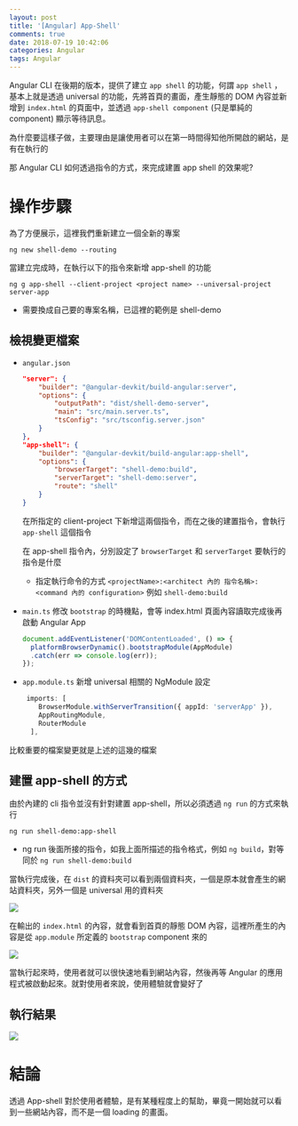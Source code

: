 ```yaml
---
layout: post
title: '[Angular] App-Shell'
comments: true
date: 2018-07-19 10:42:06
categories: Angular
tags: Angular
---
```


Angular CLI 在後期的版本，提供了建立 `app shell` 的功能，何謂 `app shell` ，基本上就是透過 universal 的功能，先將首頁的畫面，產生靜態的 DOM 內容並新增到 `index.html` 的頁面中，並透過 `app-shell component` (只是單純的 component) 顯示等待訊息。

為什麼要這樣子做，主要理由是讓使用者可以在第一時間得知他所開啟的網站，是有在執行的

<!-- more -->

那 Angular CLI 如何透過指令的方式，來完成建置 app shell 的效果呢?

# 操作步驟

為了方便展示，這裡我們重新建立一個全新的專案

```
ng new shell-demo --routing
```

當建立完成時，在執行以下的指令來新增 app-shell 的功能

```
ng g app-shell --client-project <project name> --universal-project server-app
```

* <project name> 需要換成自己要的專案名稱，已這裡的範例是 shell-demo

 ## 檢視變更檔案

* `angular.json`

  ```json
  "server": {
      "builder": "@angular-devkit/build-angular:server",
      "options": {
          "outputPath": "dist/shell-demo-server",
          "main": "src/main.server.ts",
          "tsConfig": "src/tsconfig.server.json"
      }
  },
  "app-shell": {
      "builder": "@angular-devkit/build-angular:app-shell",
      "options": {
          "browserTarget": "shell-demo:build",
          "serverTarget": "shell-demo:server",
          "route": "shell"
      }
  }
  ```

  在所指定的 client-project 下新增這兩個指令，而在之後的建置指令，會執行 `app-shell` 這個指令

  在 app-shell 指令內，分別設定了 `browserTarget` 和 `serverTarget` 要執行的指令是什麼

  * 指定執行命令的方式 `<projectName>:<architect 內的 指令名稱>:<command 內的 configuration>` 例如 `shell-demo:build`

* `main.ts` 修改 `bootstrap` 的時機點，會等 index.html 頁面內容讀取完成後再啟動 Angular App

  ```typescript
  document.addEventListener('DOMContentLoaded', () => {
    platformBrowserDynamic().bootstrapModule(AppModule)
    .catch(err => console.log(err));
  });
  ```

* `app.module.ts` 新增 universal 相關的 NgModule 設定

  ```typescript
   imports: [
      BrowserModule.withServerTransition({ appId: 'serverApp' }),
      AppRoutingModule,
      RouterModule
    ],
  ```

比較重要的檔案變更就是上述的這幾的檔案

## 建置 app-shell 的方式

由於內建的 cli 指令並沒有針對建置 app-shell，所以必須透過 `ng run` 的方式來執行

```
ng run shell-demo:app-shell
```

* ng run 後面所接的指令，如我上面所描述的指令格式，例如 `ng build`，對等同於 `ng run shell-demo:build`

當執行完成後，在 `dist` 的資料夾可以看到兩個資料夾，一個是原本就會產生的網站資料夾，另外一個是 universal 用的資料夾

![](https://i.imgur.com/zmlf9JU.png)

在輸出的 `index.html` 的內容，就會看到首頁的靜態 DOM 內容，這裡所產生的內容是從 `app.module` 所定義的 `bootstrap` component 來的

![](https://i.imgur.com/ID85bhx.png)

當執行起來時，使用者就可以很快速地看到網站內容，然後再等 Angular 的應用程式被啟動起來。就對使用者來說，使用體驗就會變好了

## 執行結果

![](https://i.imgur.com/ABjKM7S.gif)

# 結論

透過 App-shell 對於使用者體驗，是有某種程度上的幫助，畢竟一開始就可以看到一些網站內容，而不是一個 loading 的畫面。



